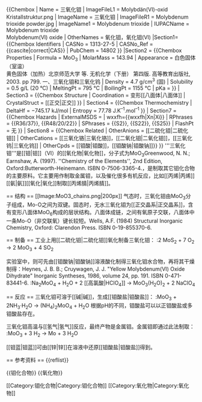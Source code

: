 {{Chembox
|   Name = 三氧化钼
| ImageFileL1 = Molybdän(VI)-oxid Kristallstruktur.png
|   ImageName = 三氧化钼
| ImageFileR1 = Molybdenum trioxide powder.jpg
|   ImageName1 = Molybdenum trioxide
|   IUPACName = Molybdenum trioxide<br />Molybdenum(VI) oxide
|   OtherNames = 氧化钼，氧化钼(VI)
|Section1={{Chembox Identifiers
| CASNo = 1313-27-5
| CASNo_Ref = {{cascite|correct|CAS}}
| PubChem = 14802
  }}
|Section2 = {{Chembox Properties
|   Formula = MoO<sub>3</sub>
|   MolarMass = 143.94 
|   Appearance = 白色固体（室温）<br />黄色固体（加热）<ref>北京师范大学 等. 无机化学（下册） 第四版. 高等教育出版社, 2003. pp 799. 一、三氧化钼和三氧化钨</ref>
|   Density = 4.7 g/cm<sup>3</sup> (固)
|   Solubility = 0.5 g/L (20 °C)
|   MeltingPt = 795 °C
|   BoilingPt = 1155 °C
|   pKa = 
  }}
| Section3 = {{Chembox Structure
|   Coordination = 变形[[八面体|八面体]]
|   CrystalStruct = [[正交|正交]]
  }}
| Section4 = {{Chembox Thermochemistry
|   DeltaHf = −745.17 kJ/mol
|   Entropy = 77.78 J.K<sup>–1</sup>.mol<sup>–1</sup>
  }}
| Section7 = {{Chembox Hazards
|   ExternalMSDS =
|   wxxfh={{wxxfh|Xn|Xi}}
|   RPhrases = {{R36/37}}, {{R48/20/22}}
|   SPhrases = {{S2}}, {{S22}}, {{S25}}
|   FlashPt = 无
  }}
| Section8 = {{Chembox Related
|   OtherAnions = [[二硫化钼|二硫化钼]]
|   OtherCations = [[三氧化铬|三氧化铬]]，[[二氧化钼|二氧化钼]]，[[三氧化钨|三氧化钨]]
|   OtherCpds = [[钼酸|钼酸]]，[[钼酸钠|钼酸钠]]}}
}}
'''三氧化钼'''是[[钼|钼]]（VI）的[[氧化物|氧化物]]，分子式为MoO<sub>3</sub><ref>Greenwood, N. N.; Earnshaw, A. (1997). ''Chemistry of the Elements'', 2nd Edition, Oxford:Butterworth-Heinemann. ISBN 0-7506-3365-4.</ref>，是制取其它钼化合物的主要原料。它主要用作制取金属钼，以及催化很多有机反应，比如[[丙烯|丙烯]][[氨|氨]][[氧化|氧化]]制取[[丙烯腈|丙烯腈]]。

== 结构 ==
[[Image:MoO3_chains.png|200px]]
气态时，三氧化钼由MoO<sub>3</sub>分子组成，Mo-O之间为双键。固态时，无水三氧化钼为[[正交晶系|正交晶系]]，含有变形八面体MoO<sub>6</sub>构成的层状结构。八面体成链，之间有氧原子交联，八面体中一条Mo-O（非交联氧）键长较短。<ref>Wells, A.F. (1984) Structural Inorganic Chemistry, Oxford: Clarendon Press. ISBN 0-19-855370-6. </ref>

== 制备 ==
工业上用[[二硫化钼|二硫化钼]]氧化制备三氧化钼：
:2 MoS<sub>2</sub> + 7 O<sub>2</sub> → 2 MoO<sub>3</sub> + 4 SO<sub>2</sub>

实验室中，则可先由[[钼酸钠|钼酸钠]]溶液酸化制得三氧化钼水合物，再将其干燥制得：<ref>Heynes, J. B. B.; Cruywagen, J. J. "Yellow Molybdenum(VI) Oxide Dihydrate" Inorganic Syntheses, 1986, volume 24, pp. 191. ISBN 0-471-83441-6. </ref>
:Na<sub>2</sub>MoO<sub>4</sub> + H<sub>2</sub>O + 2 [[高氯酸|HClO<sub>4</sub>]] → MoO<sub>3</sub>(H<sub>2</sub>O)<sub>2</sub> + 2 NaClO<sub>4</sub> 

== 反应 ==
三氧化钼可溶于[[碱|碱]]，生成[[钼酸盐|钼酸盐]]：
:MoO<sub>3</sub> + 2NH<sub>3</sub>·H<sub>2</sub>O → (NH<sub>4</sub>)<sub>2</sub>MoO<sub>4</sub> + H<sub>2</sub>O
根据pH的不同，钼酸盐可以以正钼酸盐或多钼酸盐存在。

三氧化钼高温与[[氢气|氢气]]反应，最终产物是金属钼。金属钼即通过此法制取：
:MoO<sub>3</sub> + 3 H<sub>2</sub> → Mo + 3 H<sub>2</sub>O

[[钼蓝|钼蓝]]可由[[锌|锌]]在溶液中还原[[钼酸盐|钼酸盐]]得到。

== 参考资料 ==
{{reflist}}

{{钼化合物}}
{{氧化物}}

[[Category:钼化合物|Category:钼化合物]]
[[Category:氧化物|Category:氧化物]]